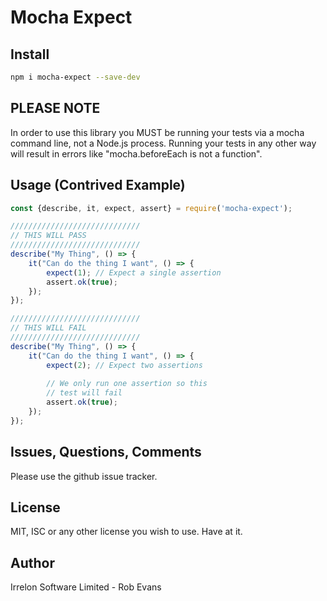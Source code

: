 # Mocha Expect

## Install
```bash
npm i mocha-expect --save-dev
```

## PLEASE NOTE
In order to use this library you MUST be running your tests via a mocha
command line, not a Node.js process. Running your tests in any other way
will result in errors like "mocha.beforeEach is not a function".

## Usage (Contrived Example)
```js
const {describe, it, expect, assert} = require('mocha-expect');

/////////////////////////////
// THIS WILL PASS
/////////////////////////////
describe("My Thing", () => {
	it("Can do the thing I want", () => {
		expect(1); // Expect a single assertion
		assert.ok(true);
	});
});

/////////////////////////////
// THIS WILL FAIL
/////////////////////////////
describe("My Thing", () => {
	it("Can do the thing I want", () => {
		expect(2); // Expect two assertions
		
		// We only run one assertion so this
		// test will fail
		assert.ok(true); 
	});
});
```

## Issues, Questions, Comments
Please use the github issue tracker.

## License
MIT, ISC or any other license you wish to use. Have at it.

## Author
Irrelon Software Limited - Rob Evans